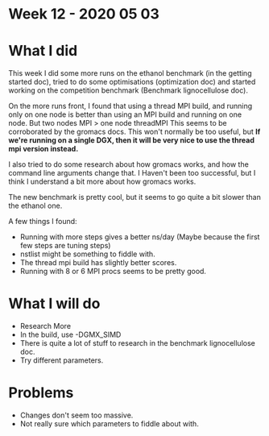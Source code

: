 # Week 12 - 2020 05 03

# What I did

This week I did some more runs on the ethanol benchmark (in the getting started doc), tried to do some optimisations (optimization doc) and started working on the competition benchmark (Benchmark lignocellulose doc).

On the more runs front, I found that using a thread MPI build, and running only on one node is better than using an MPI build and running on one node. But two nodes MPI > one node threadMPI This seems to be corroborated by the gromacs docs. This won't normally be too useful, but **If we're running on a single DGX, then it will be very nice to use the thread mpi version instead.**

I also tried to do some research about how gromacs works, and how the command line arguments change that. I Haven't been too successful, but I think I understand a bit more about how gromacs works.

The new benchmark is pretty cool, but it seems to go quite a bit slower than the ethanol one.

A few things I found:

- Running with more steps gives a better ns/day (Maybe because the first few steps are tuning steps)
- nstlist might be something to fiddle with.
- The thread mpi build has slightly better scores.
- Running with 8 or 6 MPI procs seems to be pretty good.

# What I will do

- Research More
- In the build, use -DGMX_SIMD
- There is quite a lot of stuff to research in the benchmark lignocellulose doc.
- Try different parameters.

# Problems

- Changes don't seem too massive.
- Not really sure which parameters to fiddle about with.